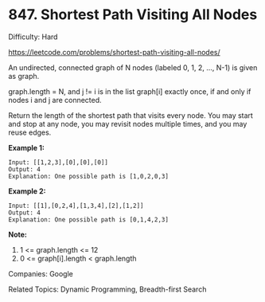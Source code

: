 # 847. Shortest Path Visiting All Nodes

Difficulty: Hard

https://leetcode.com/problems/shortest-path-visiting-all-nodes/

An undirected, connected graph of N nodes (labeled 0, 1, 2, ..., N-1) is given as graph.

graph.length = N, and j != i is in the list graph[i] exactly once, if and only if nodes i and j are connected.

Return the length of the shortest path that visits every node. You may start and stop at any node, you may revisit nodes multiple times, and you may reuse edges.

**Example 1:**
```
Input: [[1,2,3],[0],[0],[0]]
Output: 4
Explanation: One possible path is [1,0,2,0,3]
```
**Example 2:**
```
Input: [[1],[0,2,4],[1,3,4],[2],[1,2]]
Output: 4
Explanation: One possible path is [0,1,4,2,3]
``` 

**Note:**

1. 1 <= graph.length <= 12
2. 0 <= graph[i].length < graph.length

Companies: Google

Related Topics: Dynamic Programming, Breadth-first Search
